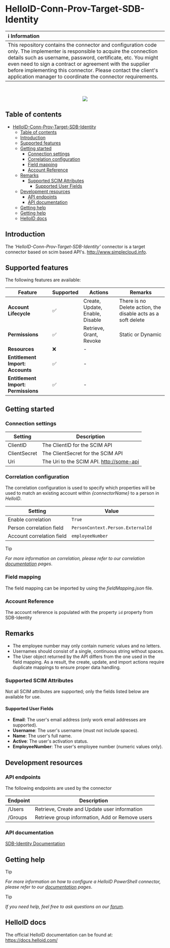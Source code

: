 # HelloID-Conn-Prov-Target-SDB-Identity

| :information_source: Information                                                                                                                                                                                                                                                                                                                                                       |
| :------------------------------------------------------------------------------------------------------------------------------------------------------------------------------------------------------------------------------------------------------------------------------------------------------------------------------------------------------------------------------------- |
| This repository contains the connector and configuration code only. The implementer is responsible to acquire the connection details such as username, password, certificate, etc. You might even need to sign a contract or agreement with the supplier before implementing this connector. Please contact the client's application manager to coordinate the connector requirements. |
<br />
<p align="center">
  <img src="https://www.tools4ever.nl/connector-logos/scim-logo-2.png">
</p>

## Table of contents

- [HelloID-Conn-Prov-Target-SDB-Identity](#helloid-conn-prov-target-sdb-identity)
  - [Table of contents](#table-of-contents)
  - [Introduction](#introduction)
  - [Supported  features](#supported--features)
  - [Getting started](#getting-started)
    - [Connection settings](#connection-settings)
    - [Correlation configuration](#correlation-configuration)
    - [Field mapping](#field-mapping)
    - [Account Reference](#account-reference)
  - [Remarks](#remarks)
    - [Supported SCIM Attributes](#supported-scim-attributes)
      - [Supported User Fields](#supported-user-fields)
  - [Development resources](#development-resources)
    - [API endpoints](#api-endpoints)
    - [API documentation](#api-documentation)
  - [Getting help](#getting-help)
  - [Getting help](#getting-help-1)
  - [HelloID docs](#helloid-docs)

## Introduction

The _'HelloID-Conn-Prov-Target-SDB-Identity'_ connector is a target connector based on scim based API's. http://www.simplecloud.info.

## Supported  features

The following features are available:

| Feature                             | Supported | Actions                                 | Remarks           |
| ----------------------------------- | --------- | --------------------------------------- | ----------------- |
| **Account Lifecycle**               | ✅         | Create, Update, Enable, Disable        | There is no Delete action, the disable acts as a soft delete |
| **Permissions**                     | ✅         | Retrieve, Grant, Revoke                | Static or Dynamic |
| **Resources**                       | ❌         | -                                      |                   |
| **Entitlement Import: Accounts**    | ✅         | -                                      |                   |
| **Entitlement Import: Permissions** | ✅         | -                                      |                   |

## Getting started

### Connection settings

| Setting      | Description                                        |
| ------------ | -------------------------------------------------- |
| ClientID     | The ClientID for the SCIM API                      |
| ClientSecret | The ClientSecret for the SCIM API                  |
| Uri          | The Uri to the SCIM API. <http://some-api> |

### Correlation configuration

The correlation configuration is used to specify which properties will be used to match an existing account within _{connectorName}_ to a person in _HelloID_.

| Setting                   | Value                             |
| ------------------------- | --------------------------------- |
| Enable correlation        | `True`                            |
| Person correlation field  | `PersonContext.Person.ExternalId` |
| Account correlation field | `employeeNumber`                  |

> [!TIP]
> _For more information on correlation, please refer to our correlation [documentation](https://docs.helloid.com/en/provisioning/target-systems/powershell-v2-target-systems/correlation.html) pages_.

### Field mapping

The field mapping can be imported by using the _fieldMapping.json_ file.

### Account Reference

The account reference is populated with the property `id` property from SDB-Identity

## Remarks
- The employee number may only contain numeric values and no letters.
- Usernames should consist of a single, continuous string without spaces.
- The User object returned by the API differs from the one used in the field mapping. As a result, the create, update, and import actions require duplicate mappings to ensure proper data handling.
  
### Supported SCIM Attributes

Not all SCIM attributes are supported; only the fields listed below are available for use.

#### Supported User Fields

- **Email**: The user's email address (only work email addresses are supported).
- **Username**: The user's username (must not include spaces).
- **Name**: The user's full name.
- **Active**: The user's activation status.
- **EmployeeNumber**: The user's employee number (numeric values only).

## Development resources

### API endpoints

The following endpoints are used by the connector

| Endpoint | Description                                          |
| -------- | ---------------------------------------------------- |
| /Users   | Retrieve, Create and Update user information |
| /Groups  | Retrieve group information, Add or Remove users      |

### API documentation

[SDB-Identity Documentation](https://support.sdbgroep.nl/portal/nl/kb/articles/sdb-identity-identity-access-management-iam#Wat_is_Identity_Access_Management_IAM)

## Getting help

> [!TIP]
> _For more information on how to configure a HelloID PowerShell connector, please refer to our [documentation](https://docs.helloid.com/en/provisioning/target-systems/powershell-v2-target-systems.html) pages_.

> [!TIP]
>  _If you need help, feel free to ask questions on our [forum](https://forum.helloid.com/forum/helloid-connectors/provisioning/5364-helloid-conn-prov-target-sdb-identity)_.

## HelloID docs

The official HelloID documentation can be found at: https://docs.helloid.com/
